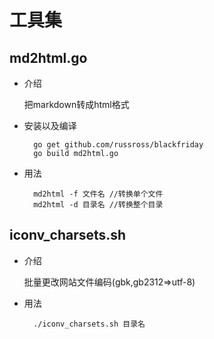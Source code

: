 工具集
=====

## md2html.go
- 介绍

    把markdown转成html格式
  
- 安装以及编译

        go get github.com/russross/blackfriday
        go build md2html.go

- 用法

        md2html -f 文件名 //转换单个文件
        md2html -d 目录名 //转换整个目录

## iconv_charsets.sh
- 介绍
    
    批量更改网站文件编码(gbk,gb2312=>utf-8)

- 用法

        ./iconv_charsets.sh 目录名

